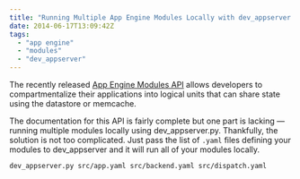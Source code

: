 ```yaml
---
title: "Running Multiple App Engine Modules Locally with dev_appserver.py"
date: 2014-06-17T13:09:42Z
tags: 
  - "app engine"
  - "modules"
  - "dev_appserver"
---
```


The recently released [App Engine Modules API](https://developers.google.com/appengine/docs/python/modules/) allows developers to compartmentalize their applications into logical units that can share state using the datastore or memcache.

The documentation for this API is fairly complete but one part is lacking — running multiple modules locally using dev_appserver.py. Thankfully, the solution is not too complicated.  Just pass the list of `.yaml` files defining your modules to dev_appserver and it will run all of your modules locally. 

```bash
dev_appserver.py src/app.yaml src/backend.yaml src/dispatch.yaml
```
